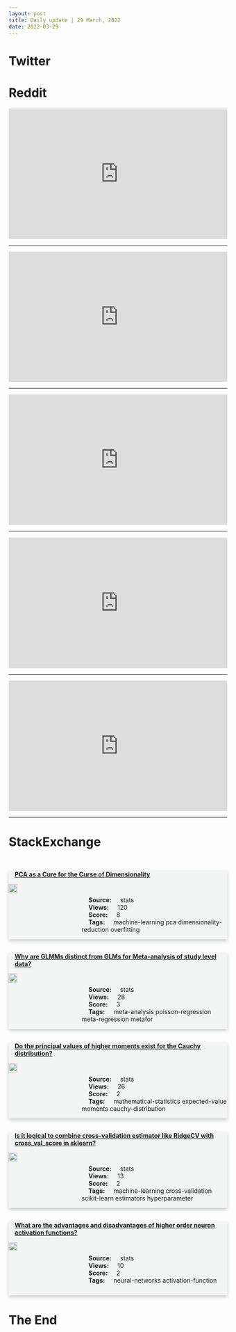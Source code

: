 ```yaml
---
layout: post
title: Daily update | 29 March, 2022
date: 2022-03-29
---
```


<script async src="https://platform.twitter.com/widgets.js" charset="utf-8"></script>


<script src='https://storage.ko-fi.com/cdn/scripts/overlay-widget.js'></script>
<script>
  kofiWidgetOverlay.draw('themldojo', {
    'type': 'floating-chat',
    'floating-chat.donateButton.text': 'Support me',
    'floating-chat.donateButton.background-color': '#f45d22',
    'floating-chat.donateButton.text-color': '#fff'
  });
</script>

# Twitter 

<blockquote class="twitter-tweet"><a href="https://twitter.com/EmbarkStudios/status/1508452837730123780"></a></blockquote>

<blockquote class="twitter-tweet"><a href="https://twitter.com/svpino/status/1508413638582833155"></a></blockquote>

<blockquote class="twitter-tweet"><a href="https://twitter.com/ylecun/status/1508253087789637643"></a></blockquote>

<blockquote class="twitter-tweet"><a href="https://twitter.com/SaysSimonson/status/1508436035360935941"></a></blockquote>

<blockquote class="twitter-tweet"><a href="https://twitter.com/levelsio/status/1508353216550825986"></a></blockquote>

<blockquote class="twitter-tweet"><a href="https://twitter.com/karpathy/status/1508392415761256449"></a></blockquote>

<blockquote class="twitter-tweet"><a href="https://twitter.com/karpathy/status/1508437725514510336"></a></blockquote>

<blockquote class="twitter-tweet"><a href="https://twitter.com/DeepLearningAI_/status/1508458949036621839"></a></blockquote>

<blockquote class="twitter-tweet"><a href="https://twitter.com/TensorFlow/status/1508474019569414150"></a></blockquote>

<blockquote class="twitter-tweet"><a href="https://twitter.com/huggingface/status/1508562240785596419"></a></blockquote>

# Reddit 

<iframe id="reddit-embed" src="https://www.redditmedia.com/r/datascience/comments/tq5i58/when_you_raise_your_polynomial_to_a_degree_of_11?ref_source=embed&amp;ref=share&amp;embed=true" sandbox="allow-scripts allow-same-origin allow-popups" style="border: none;" height="300" width="100%" scrolling="yes"></iframe>
<hr style="width:100%;text-align:left;margin-left:0">
<iframe id="reddit-embed" src="https://www.redditmedia.com/r/datascience/comments/tq93vt/data_without_context_is_noise_with_zoom?ref_source=embed&amp;ref=share&amp;embed=true" sandbox="allow-scripts allow-same-origin allow-popups" style="border: none;" height="300" width="100%" scrolling="yes"></iframe>
<hr style="width:100%;text-align:left;margin-left:0">
<iframe id="reddit-embed" src="https://www.redditmedia.com/r/datascience/comments/tqbez2/me_picking_a_learning_rate_for_my_model?ref_source=embed&amp;ref=share&amp;embed=true" sandbox="allow-scripts allow-same-origin allow-popups" style="border: none;" height="300" width="100%" scrolling="yes"></iframe>
<hr style="width:100%;text-align:left;margin-left:0">
<iframe id="reddit-embed" src="https://www.redditmedia.com/r/MachineLearning/comments/tq0e3k/r_text_to_mesh_without_3d_supervision_using_limit?ref_source=embed&amp;ref=share&amp;embed=true" sandbox="allow-scripts allow-same-origin allow-popups" style="border: none;" height="300" width="100%" scrolling="yes"></iframe>
<hr style="width:100%;text-align:left;margin-left:0">
<iframe id="reddit-embed" src="https://www.redditmedia.com/r/datascience/comments/tqe3y6/anyone_needs_ec2_instance?ref_source=embed&amp;ref=share&amp;embed=true" sandbox="allow-scripts allow-same-origin allow-popups" style="border: none;" height="300" width="100%" scrolling="yes"></iframe>
<hr style="width:100%;text-align:left;margin-left:0">

<style>
.card {
box-shadow: 0 4px 8px 0 rgba(0,0,0,0.2);
transition: 0.3s;
width: 100%;
background-color: #F3F4F4;
}
p{
    margin-left:  3em;
    padding-top: 1em;
}
.part2{
    display: grid;
    grid-template-columns: 1fr 3fr;
}
h4{
    margin: 1em;
}

.card:hover {
box-shadow: 0 8px 16px 0 rgba(0,0,0,0.2);
}
b {
padding: 2px 16px;
}
</style>
  
# StackExchange 


  <br>
  <div class="card">
  <h4><a href='https://stats.stackexchange.com/questions/569453/pca-as-a-cure-for-the-curse-of-dimensionality'>PCA as a Cure for the Curse of Dimensionality</a></h4> 
  <div class="part2">
      <img src="https://cdn.sstatic.net/Sites/stats/Img/apple-touch-icon@2.png?v=344f57aa10cc" alt="Img missing!" style="width:40%">
      <p><b>Source:</b> stats<br><b>Views:</b> 120<br><b>Score:</b> 8<br><b>Tags:</b> <span class="badge badge-dark">machine-learning</span> <span class="badge badge-dark">pca</span> <span class="badge badge-dark">dimensionality-reduction</span> <span class="badge badge-dark">overfitting</span></p> 
  </div>
  </div>
      
  <br>
  <div class="card">
  <h4><a href='https://stats.stackexchange.com/questions/569455/why-are-glmms-distinct-from-glms-for-meta-analysis-of-study-level-data'>Why are GLMMs distinct from GLMs for Meta-analysis of study level data?</a></h4> 
  <div class="part2">
      <img src="https://cdn.sstatic.net/Sites/stats/Img/apple-touch-icon@2.png?v=344f57aa10cc" alt="Img missing!" style="width:40%">
      <p><b>Source:</b> stats<br><b>Views:</b> 28<br><b>Score:</b> 3<br><b>Tags:</b> <span class="badge badge-dark">meta-analysis</span> <span class="badge badge-dark">poisson-regression</span> <span class="badge badge-dark">meta-regression</span> <span class="badge badge-dark">metafor</span></p> 
  </div>
  </div>
      
  <br>
  <div class="card">
  <h4><a href='https://stats.stackexchange.com/questions/569481/do-the-principal-values-of-higher-moments-exist-for-the-cauchy-distribution'>Do the principal values of higher moments exist for the Cauchy distribution?</a></h4> 
  <div class="part2">
      <img src="https://cdn.sstatic.net/Sites/stats/Img/apple-touch-icon@2.png?v=344f57aa10cc" alt="Img missing!" style="width:40%">
      <p><b>Source:</b> stats<br><b>Views:</b> 26<br><b>Score:</b> 2<br><b>Tags:</b> <span class="badge badge-dark">mathematical-statistics</span> <span class="badge badge-dark">expected-value</span> <span class="badge badge-dark">moments</span> <span class="badge badge-dark">cauchy-distribution</span></p> 
  </div>
  </div>
      
  <br>
  <div class="card">
  <h4><a href='https://stats.stackexchange.com/questions/569473/is-it-logical-to-combine-cross-validation-estimator-like-ridgecv-with-cross-val'>Is it logical to combine cross-validation estimator like RidgeCV with cross_val_score in sklearn?</a></h4> 
  <div class="part2">
      <img src="https://cdn.sstatic.net/Sites/stats/Img/apple-touch-icon@2.png?v=344f57aa10cc" alt="Img missing!" style="width:40%">
      <p><b>Source:</b> stats<br><b>Views:</b> 13<br><b>Score:</b> 2<br><b>Tags:</b> <span class="badge badge-dark">machine-learning</span> <span class="badge badge-dark">cross-validation</span> <span class="badge badge-dark">scikit-learn</span> <span class="badge badge-dark">estimators</span> <span class="badge badge-dark">hyperparameter</span></p> 
  </div>
  </div>
      
  <br>
  <div class="card">
  <h4><a href='https://stats.stackexchange.com/questions/569454/what-are-the-advantages-and-disadvantages-of-higher-order-neuron-activation-func'>What are the advantages and disadvantages of higher order neuron activation functions?</a></h4> 
  <div class="part2">
      <img src="https://cdn.sstatic.net/Sites/stats/Img/apple-touch-icon@2.png?v=344f57aa10cc" alt="Img missing!" style="width:40%">
      <p><b>Source:</b> stats<br><b>Views:</b> 10<br><b>Score:</b> 2<br><b>Tags:</b> <span class="badge badge-dark">neural-networks</span> <span class="badge badge-dark">activation-function</span></p> 
  </div>
  </div>
      
# The End